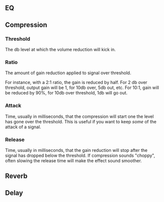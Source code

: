 ## EQ

## Compression

### Threshold
The db level at which the volume reduction will kick in. 

### Ratio
The amount of gain reduction applied to signal over threshold.

For instance, with a 2:1 ratio, the gain is reduced by half. For 2 db over threshold, output gain will be 1, for 10db over, 5db out, etc. For 10:1, gain will be reduced by 90%, for 10db over threshold, 1db will go out.

### Attack
Time, usually in milliseconds, that the compression will start one the level has gone over the threshold. This is useful if you want to keep _some_ of the attack of a signal.

### Release
Time, usually in milliseconds, that the gain reduction will stop after the signal has dropped below the threshold. If compression sounds "choppy", often slowing the release time will make the effect sound smoother.

## Reverb

## Delay